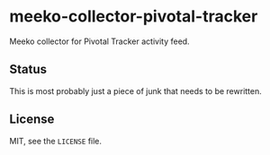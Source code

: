 # meeko-collector-pivotal-tracker #

Meeko collector for Pivotal Tracker activity feed.

## Status ##

This is most probably just a piece of junk that needs to be rewritten.

## License

MIT, see the `LICENSE` file.
